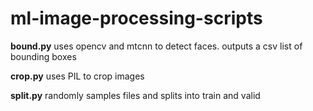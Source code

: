# ml-image-processing-scripts


**bound.py** uses opencv and mtcnn to detect faces. outputs a csv list of bounding boxes


**crop.py** uses PIL to crop images


**split.py** randomly samples files and splits into train and valid

